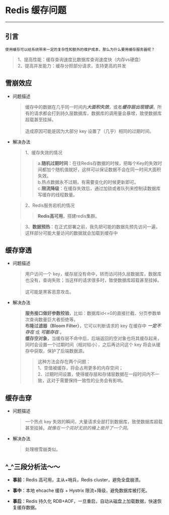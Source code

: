 # Redis 缓存问题

-----

## 引言

```
使用缓存可以给系统带来一定的复杂性和额外的维护成本，那么为什么要用缓存服务器呢？
```

>1、提高性能：缓存查询速度比数据库查询速度快（内存vs硬盘）<br>
 2、提高并发能力：缓存分担部分请求，支持更高的并发


## 雪崩效应

- 问题描述

	>缓存中的数据在几乎同一时间内***大面积失效***，或者***缓存层出现错误***，所有的请求都会打到持久层数据库，数据库的调用量会暴增，致使数据库超载甚至挂掉。<br><br>
	 造成原因可能是因为大部分 key 设置了（几乎）相同的过期时间。
	
- 解决办法
	
	>1、缓存失效的情况<br>
	>>a.**随机过期时间**：在往Redis存数据的时候，把每个Key的失效时间都加个随机值就好，这样可以保证数据不会在同一时间大面积失效。<br>
	  b.热点数据永不过期，有需要变化的时候更新即可。<br>
	  c.**限流降级**：在缓存失效后，通过加锁或者队列来控制读数据库写缓存的线程数量。
	  
	>2、Redis服务宕机的情况<br>
	>>**Redis高可用**，搭建redis集群。
	
	>3、**数据预热**：在正式部署之前，我先把可能的数据先预先访问一遍，这样部分可能大量访问的数据就会加载到缓存中
	

## 缓存穿透 
- 问题描述

	>用户访问一个 key，缓存层没有命中，转而访问持久层数据库，数据库也没有，查询失败；当这样的请求很多时，致使数据库超载甚至挂掉。<br><br>
	这可能是黑客恶意攻击。
	
- 解决办法

	>**服务接口做好参数校验**，比如：数据库id<=0的直接拦截、分页参数单次查询数量巨大者拒绝等。<br>
	**布隆过滤器（Bloom Filter）**，它可以判断请求的 key 在缓存中 ***一定不存在*** 或 ***可能存在*** 。<br>
	**缓存空对象**，当缓存层不命中后，后端返回的空对象也将其缓存起来，同时会设置一个过期时间（相对较小），之后再访问这个 key 将会从缓存中获取，保护了后端数据源。<br>
	>>这种方法会存在两个问题：<br>
	1、空值被缓存，将会占用更多的内存空间；<br>
	2、过期时间设置，使得缓存层和存储层数据在一段时间内不一致，这对于需要保持一致性的业务会有影响。


## 缓存击穿

- 问题描述

	>一个热点 key 失效的瞬间，大量请求全部打到数据库，致使数据库超载甚至挂掉。*就像在一个完好无损的桶上凿开了一个洞。*
	
- 解决办法

	>处理根雪崩类似。
	
	
## ^_^三段分析法～～

- **事前**：Redis 高可用，主从+哨兵，Redis cluster，避免全盘崩溃。

- **事中**：本地 ehcache 缓存 + Hystrix 限流+降级，避免数据库被打死。

- **事后**：Redis 持久化 RDB+AOF，一旦重启，自动从磁盘上加载数据，快速恢复缓存数据。